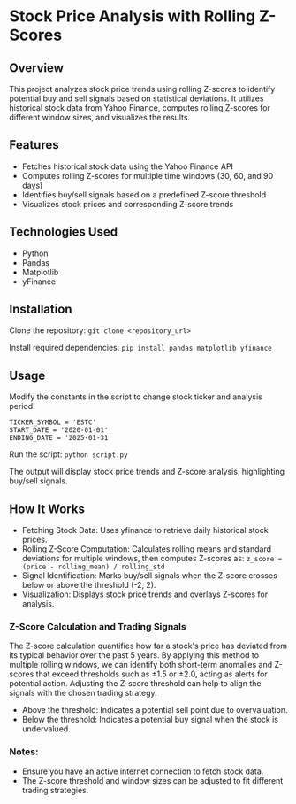 # Stock Price Analysis with Rolling Z-Scores

## Overview
This project analyzes stock price trends using rolling Z-scores to identify potential buy and sell signals based on statistical deviations. It utilizes historical stock data from Yahoo Finance, computes rolling Z-scores for different window sizes, and visualizes the results.

## Features
- Fetches historical stock data using the Yahoo Finance API
- Computes rolling Z-scores for multiple time windows (30, 60, and 90 days)
- Identifies buy/sell signals based on a predefined Z-score threshold
- Visualizes stock prices and corresponding Z-score trends

## Technologies Used
- Python
- Pandas
- Matplotlib
- yFinance

## Installation
Clone the repository:
```git clone <repository_url>```

Install required dependencies:
```pip install pandas matplotlib yfinance```

## Usage
Modify the constants in the script to change stock ticker and analysis period:
```
TICKER_SYMBOL = 'ESTC'
START_DATE = '2020-01-01'
ENDING_DATE = '2025-01-31'
```
Run the script:
```python script.py```

The output will display stock price trends and Z-score analysis, highlighting buy/sell signals.

## How It Works
- Fetching Stock Data: Uses yfinance to retrieve daily historical stock prices.
- Rolling Z-Score Computation: Calculates rolling means and standard deviations for multiple windows, then computes Z-scores as: ```z_score = (price - rolling_mean) / rolling_std```
- Signal Identification: Marks buy/sell signals when the Z-score crosses below or above the threshold (-2, 2).
- Visualization: Displays stock price trends and overlays Z-scores for analysis.

### Z-Score Calculation and Trading Signals
The Z-score calculation quantifies how far a stock's price has deviated from its typical behavior over the past 5 years. By applying this method to multiple rolling windows, we can identify both short-term anomalies and Z-scores that exceed thresholds such as ±1.5 or ±2.0, acting as alerts for potential action. Adjusting the Z-score threshold can help to align the signals with the chosen trading strategy.

- Above the threshold: Indicates a potential sell point due to overvaluation.
- Below the threshold: Indicates a potential buy signal when the stock is undervalued.

### Notes: 
- Ensure you have an active internet connection to fetch stock data.
- The Z-score threshold and window sizes can be adjusted to fit different trading strategies.



